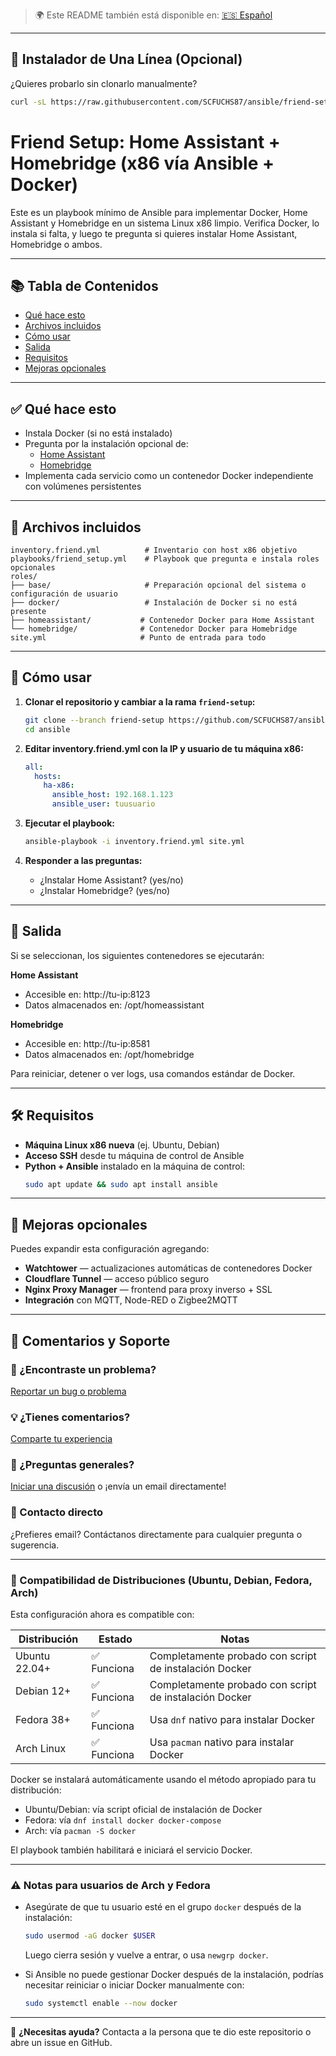 > 🌍 Este README también está disponible en: [🇪🇸 Español](translations/readme.friendsetup.es.md)

---

## 🧩 Instalador de Una Línea (Opcional)

¿Quieres probarlo sin clonarlo manualmente?

```bash
curl -sL https://raw.githubusercontent.com/SCFUCHS87/ansible/friend-setup/install_friend_setup.sh | bash
```

# Friend Setup: Home Assistant + Homebridge (x86 vía Ansible + Docker)

Este es un playbook mínimo de Ansible para implementar Docker, Home Assistant y Homebridge en un sistema Linux x86 limpio. Verifica Docker, lo instala si falta, y luego te pregunta si quieres instalar Home Assistant, Homebridge o ambos.

---

## 📚 Tabla de Contenidos
- [Qué hace esto](#qué-hace-esto)
- [Archivos incluidos](#archivos-incluidos)
- [Cómo usar](#cómo-usar)
- [Salida](#salida)
- [Requisitos](#requisitos)
- [Mejoras opcionales](#mejoras-opcionales)

---

## ✅ Qué hace esto

- Instala Docker (si no está instalado)
- Pregunta por la instalación opcional de:
  - [Home Assistant](https://www.home-assistant.io/)
  - [Homebridge](https://homebridge.io/)
- Implementa cada servicio como un contenedor Docker independiente con volúmenes persistentes

---

## 📁 Archivos incluidos

```
inventory.friend.yml          # Inventario con host x86 objetivo
playbooks/friend_setup.yml    # Playbook que pregunta e instala roles opcionales
roles/
├── base/                     # Preparación opcional del sistema o configuración de usuario
├── docker/                   # Instalación de Docker si no está presente
├── homeassistant/           # Contenedor Docker para Home Assistant
└── homebridge/              # Contenedor Docker para Homebridge
site.yml                     # Punto de entrada para todo
```

---

## 🚀 Cómo usar

1. **Clonar el repositorio y cambiar a la rama `friend-setup`:**
   ```bash
   git clone --branch friend-setup https://github.com/SCFUCHS87/ansible.git
   cd ansible
   ```

2. **Editar inventory.friend.yml con la IP y usuario de tu máquina x86:**
   ```yaml
   all:
     hosts:
       ha-x86:
         ansible_host: 192.168.1.123
         ansible_user: tuusuario
   ```

3. **Ejecutar el playbook:**
   ```bash
   ansible-playbook -i inventory.friend.yml site.yml
   ```

4. **Responder a las preguntas:**
   - ¿Instalar Home Assistant? (yes/no)
   - ¿Instalar Homebridge? (yes/no)

---

## 🧾 Salida

Si se seleccionan, los siguientes contenedores se ejecutarán:

**Home Assistant**
- Accesible en: http://tu-ip:8123
- Datos almacenados en: /opt/homeassistant

**Homebridge**  
- Accesible en: http://tu-ip:8581
- Datos almacenados en: /opt/homebridge

Para reiniciar, detener o ver logs, usa comandos estándar de Docker.

---

## 🛠 Requisitos

- **Máquina Linux x86 nueva** (ej. Ubuntu, Debian)
- **Acceso SSH** desde tu máquina de control de Ansible
- **Python + Ansible** instalado en la máquina de control:
  ```bash
  sudo apt update && sudo apt install ansible
  ```

---

## 🧩 Mejoras opcionales

Puedes expandir esta configuración agregando:

- **Watchtower** — actualizaciones automáticas de contenedores Docker
- **Cloudflare Tunnel** — acceso público seguro
- **Nginx Proxy Manager** — frontend para proxy inverso + SSL
- **Integración** con MQTT, Node-RED o Zigbee2MQTT

---

## 💬 Comentarios y Soporte

### 🐛 ¿Encontraste un problema?
[Reportar un bug o problema](https://github.com/SCFUCHS87/ansible/issues/new?labels=friend-setup&template=support-request.md)

### 💡 ¿Tienes comentarios?
[Comparte tu experiencia](https://github.com/SCFUCHS87/ansible/issues/new?labels=friend-setup&template=friend-feedback.md)

### 💬 ¿Preguntas generales?
[Iniciar una discusión](https://github.com/SCFUCHS87/ansible/discussions) o ¡envía un email directamente!

### 📧 Contacto directo
¿Prefieres email? Contáctanos directamente para cualquier pregunta o sugerencia.

---

### 🐧 Compatibilidad de Distribuciones (Ubuntu, Debian, Fedora, Arch)

Esta configuración ahora es compatible con:

| Distribución   | Estado  | Notas                                         |
|----------------|---------|-----------------------------------------------|
| Ubuntu 22.04+  | ✅ Funciona | Completamente probado con script de instalación Docker |
| Debian 12+     | ✅ Funciona | Completamente probado con script de instalación Docker |
| Fedora 38+     | ✅ Funciona | Usa `dnf` nativo para instalar Docker        |
| Arch Linux     | ✅ Funciona | Usa `pacman` nativo para instalar Docker     |

Docker se instalará automáticamente usando el método apropiado para tu distribución:
- Ubuntu/Debian: vía script oficial de instalación de Docker
- Fedora: vía `dnf install docker docker-compose`
- Arch: vía `pacman -S docker`

El playbook también habilitará e iniciará el servicio Docker.

---

### ⚠️ Notas para usuarios de Arch y Fedora

- Asegúrate de que tu usuario esté en el grupo `docker` después de la instalación:
  ```bash
  sudo usermod -aG docker $USER
  ```
  Luego cierra sesión y vuelve a entrar, o usa `newgrp docker`.

- Si Ansible no puede gestionar Docker después de la instalación, podrías necesitar reiniciar o iniciar Docker manualmente con:
  ```bash
  sudo systemctl enable --now docker
  ```

---

💬 **¿Necesitas ayuda?**
Contacta a la persona que te dio este repositorio o abre un issue en GitHub.